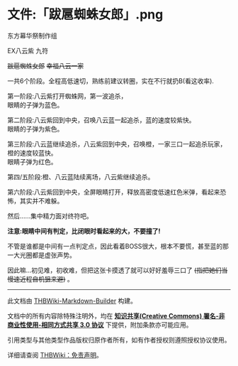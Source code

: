 # 文件:「跋扈蜘蛛女郎」.png

<!-- source html: G:\repos\THBWiki-Markdown-Builder\THBWikiMarkdown\Temp\file\f\f9\ns6%3A%E3%80%8C%E8%B7%8B%E6%89%88%E8%9C%98%E8%9B%9B%E5%A5%B3%E9%83%8E%E3%80%8D%2Epng.html -->

东方幕华祭制作组

  
EX八云紫 九符  

 ~~跋扈蜘蛛女郎~~   ~~幸福八云一家~~   

一共6个阶段。全程高低速切，熟练前建议转圈，实在不行就扔B(看这收率).  

第一阶段:八云紫打开蜘蛛网，第一波追杀，  
眼睛的子弹为蓝色。  

第二阶段:八云紫回到中央，召唤八云蓝一起追杀，蓝的速度较紫快。  
眼睛的子弹为紫色。  

第三阶段:八云蓝继续追杀，八云紫回到中央，召唤橙，一家三口一起追杀玩家，橙的速度较蓝快。  
眼睛子弹为红色。  

第四/五阶段:橙、八云蓝陆续离场，八云紫继续追杀。  

第六阶段:八云紫回到中央，全屏眼睛打开，释放高密度低速红色米弹，看起来恐怖，其实并不难躲。  

然后......集中精力面对终符吧。  

 **注意:眼睛中间有判定，比闭眼时看起来的大，不要撞了!**   

不管是谁都是中间有一点判定点，因此看着BOSS很大，根本不要慌，甚至蓝的那一大光圈都是虚张声势。  

因此嘛...初见难，初收难，但把这张卡摸透了就可以好好羞辱三口了 ~~(指把她们当慢速近程自机狙来避)~~ 。  

  





---

此文档由 [THBWiki-Markdown-Builder](https://github.com/Delsin-Yu/THBWiki-Markdown-Builder) 构建。

文档中的所有内容除特殊注明外，均在 [**知识共享(Creative Commons) 署名-非商业性使用-相同方式共享 3.0 协议**](https://creativecommons.org/licenses/by-sa/3.0/deed.zh-hans) 下提供，附加条款亦可能应用。

引用类型与其他类型作品版权归原作者所有，如有作者授权则遵照授权协议使用。

详细请查阅 [THBWiki：免责声明](https://thbwiki.cc/THBWiki:%E5%85%8D%E8%B4%A3%E5%A3%B0%E6%98%8E)。

